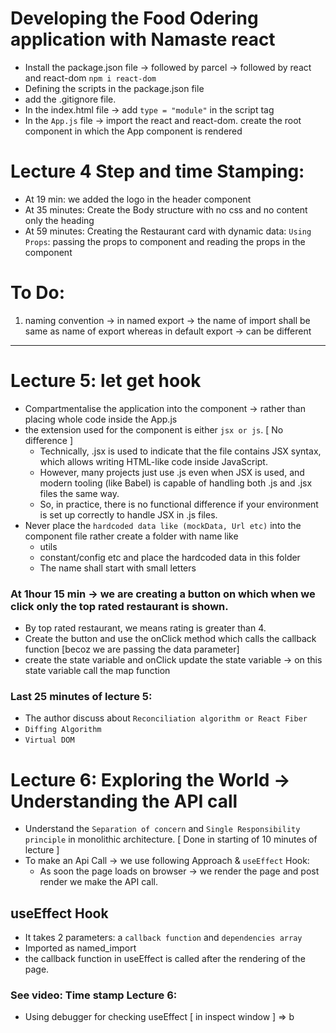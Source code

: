 # Developing the Food Odering application with Namaste react

- Install the package.json file -> followed by parcel -> followed by react and react-dom `npm i react-dom`
- Defining the scripts in the package.json file
- add the .gitignore file.
- In the index.html file -> add `type = "module"` in the script tag
- In the `App.js` file -> import the react and react-dom. create the root component in which the App component is rendered

# Lecture 4 Step and time Stamping:

- At 19 min: we added the logo in the header component
- At 35 minutes: Create the Body structure with no css and no content only the heading
- At 59 minutes: Creating the Restaurant card with dynamic data: `Using Props`: passing the props to component and reading the props in the component

# To Do:

1. naming convention -> in named export -> the name of import shall be same as name of export whereas in default export -> can be different

---

# Lecture 5: let get hook

- Compartmentalise the application into the component -> rather than placing whole code inside the App.js
- the extension used for the component is either `jsx or js`. [ No difference ]
  - Technically, .jsx is used to indicate that the file contains JSX syntax, which allows writing HTML-like code inside JavaScript.
  - However, many projects just use .js even when JSX is used, and modern tooling (like Babel) is capable of handling both .js and .jsx files the same way.
  - So, in practice, there is no functional difference if your environment is set up correctly to handle JSX in .js files.
- Never place the `hardcoded data like (mockData, Url etc)` into the component file rather create a folder with name like
  - utils
  - constant/config etc and place the hardcoded data in this folder
  - The name shall start with small letters

### At 1hour 15 min -> we are creating a button on which when we click only the top rated restaurant is shown.

- By top rated restaurant, we means rating is greater than 4.
- Create the button and use the onClick method which calls the callback function [becoz we are passing the data parameter]
- create the state variable and onClick update the state variable -> on this state variable call the map function

### Last 25 minutes of lecture 5:

- The author discuss about `Reconciliation algorithm or React Fiber`
- `Diffing Algorithm`
- `Virtual DOM`

# Lecture 6: Exploring the World -> Understanding the API call

- Understand the `Separation of concern` and `Single Responsibility principle` in monolithic architecture. [ Done in starting of 10 minutes of lecture ]
- To make an Api Call -> we use following Approach & `useEffect` Hook:
  - As soon the page loads on browser -> we render the page and post render we make the API call.

## useEffect Hook

- It takes 2 parameters: a `callback function` and `dependencies array`
- Imported as named_import
- the callback function in useEffect is called after the rendering of the page.

### See video: Time stamp Lecture 6:

- Using debugger for checking useEffect [ in inspect window ] => b
